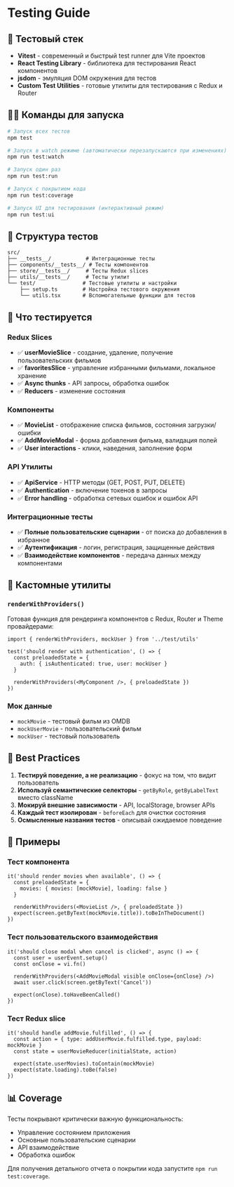 # Testing Guide

## 🧪 Тестовый стек

- **Vitest** - современный и быстрый test runner для Vite проектов
- **React Testing Library** - библиотека для тестирования React компонентов
- **jsdom** - эмуляция DOM окружения для тестов
- **Custom Test Utilities** - готовые утилиты для тестирования с Redux и Router

## 🏃‍♂️ Команды для запуска

```bash
# Запуск всех тестов
npm test

# Запуск в watch режиме (автоматически перезапускаются при изменениях)
npm run test:watch

# Запуск один раз
npm run test:run

# Запуск с покрытием кода
npm run test:coverage

# Запуск UI для тестирования (интерактивный режим)
npm run test:ui
```

## 📁 Структура тестов

```
src/
├── __tests__/           # Интеграционные тесты
├── components/__tests__/ # Тесты компонентов
├── store/__tests__/     # Тесты Redux slices
├── utils/__tests__/     # Тесты утилит
└── test/               # Тестовые утилиты и настройки
    ├── setup.ts        # Настройка тестового окружения
    └── utils.tsx       # Вспомогательные функции для тестов
```

## 🎯 Что тестируется

### Redux Slices
- ✅ **userMovieSlice** - создание, удаление, получение пользовательских фильмов
- ✅ **favoritesSlice** - управление избранными фильмами, локальное хранение
- ✅ **Async thunks** - API запросы, обработка ошибок
- ✅ **Reducers** - изменение состояния

### Компоненты
- ✅ **MovieList** - отображение списка фильмов, состояния загрузки/ошибки
- ✅ **AddMovieModal** - форма добавления фильма, валидация полей
- ✅ **User interactions** - клики, наведения, заполнение форм

### API Утилиты
- ✅ **ApiService** - HTTP методы (GET, POST, PUT, DELETE)
- ✅ **Authentication** - включение токенов в запросы
- ✅ **Error handling** - обработка сетевых ошибок и ошибок API

### Интеграционные тесты
- ✅ **Полные пользовательские сценарии** - от поиска до добавления в избранное
- ✅ **Аутентификация** - логин, регистрация, защищенные действия
- ✅ **Взаимодействие компонентов** - передача данных между компонентами

## 🔧 Кастомные утилиты

### `renderWithProviders()`
Готовая функция для рендеринга компонентов с Redux, Router и Theme провайдерами:

```tsx
import { renderWithProviders, mockUser } from '../test/utils'

test('should render with authentication', () => {
  const preloadedState = {
    auth: { isAuthenticated: true, user: mockUser }
  }
  
  renderWithProviders(<MyComponent />, { preloadedState })
})
```

### Мок данные
- `mockMovie` - тестовый фильм из OMDB
- `mockUserMovie` - пользовательский фильм  
- `mockUser` - тестовый пользователь

## 🎨 Best Practices

1. **Тестируй поведение, а не реализацию** - фокус на том, что видит пользователь
2. **Используй семантические селекторы** - `getByRole`, `getByLabelText` вместо className
3. **Мокируй внешние зависимости** - API, localStorage, browser APIs
4. **Каждый тест изолирован** - `beforeEach` для очистки состояния
5. **Осмысленные названия тестов** - описывай ожидаемое поведение

## 🚀 Примеры

### Тест компонента
```tsx
it('should render movies when available', () => {
  const preloadedState = {
    movies: { movies: [mockMovie], loading: false }
  }
  
  renderWithProviders(<MovieList />, { preloadedState })
  expect(screen.getByText(mockMovie.title)).toBeInTheDocument()
})
```

### Тест пользовательского взаимодействия
```tsx
it('should close modal when cancel is clicked', async () => {
  const user = userEvent.setup()
  const onClose = vi.fn()
  
  renderWithProviders(<AddMovieModal visible onClose={onClose} />)
  await user.click(screen.getByText('Cancel'))
  
  expect(onClose).toHaveBeenCalled()
})
```

### Тест Redux slice
```tsx
it('should handle addMovie.fulfilled', () => {
  const action = { type: addUserMovie.fulfilled.type, payload: mockMovie }
  const state = userMovieReducer(initialState, action)
  
  expect(state.userMovies).toContain(mockMovie)
  expect(state.loading).toBe(false)
})
```

## 📊 Coverage

Тесты покрывают критически важную функциональность:
- Управление состоянием приложения
- Основные пользовательские сценарии  
- API взаимодействие
- Обработка ошибок

Для получения детального отчета о покрытии кода запустите `npm run test:coverage`.
